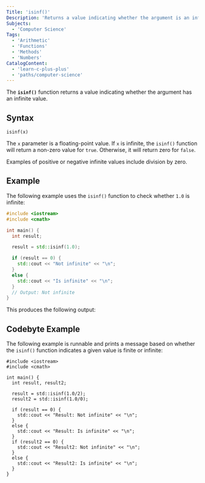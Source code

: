 ```yaml
---
Title: 'isinf()'
Description: 'Returns a value indicating whether the argument is an infinite value.'
Subjects:
  - 'Computer Science'
Tags:
  - 'Arithmetic'
  - 'Functions'
  - 'Methods'
  - 'Numbers'
CatalogContent:
  - 'learn-c-plus-plus'
  - 'paths/computer-science'
---
```


The **`isinf()`** function returns a value indicating whether the argument has an infinite value.

## Syntax

```pseudo
isinf(x)
```

The `x` parameter is a floating-point value. If `x` is infinite, the `isinf()` function will return a non-zero value for `true`. Otherwise, it will return zero for `false`.

Examples of positive or negative infinite values include division by zero.

## Example

The following example uses the `isinf()` function to check whether `1.0` is infinite:

```cpp
#include <iostream>
#include <cmath>

int main() {
  int result;

  result = std::isinf(1.0);

  if (result == 0) {
    std::cout << "Not infinite" << "\n";
  }
  else {
    std::cout << "Is infinite" << "\n";
  }
  // Output: Not infinite
}
```

This produces the following output:

## Codebyte Example

The following example is runnable and prints a message based on whether the `isinf()` function indicates a given value is finite or infinite:

```codebyte/cpp
#include <iostream>
#include <cmath>

int main() {
  int result, result2;

  result = std::isinf(1.0/2);
  result2 = std::isinf(1.0/0);

  if (result == 0) {
    std::cout << "Result: Not infinite" << "\n";
  }
  else {
    std::cout << "Result: Is infinite" << "\n";
  }
  if (result2 == 0) {
    std::cout << "Result2: Not infinite" << "\n";
  }
  else {
    std::cout << "Result2: Is infinite" << "\n";
  }
}
```
